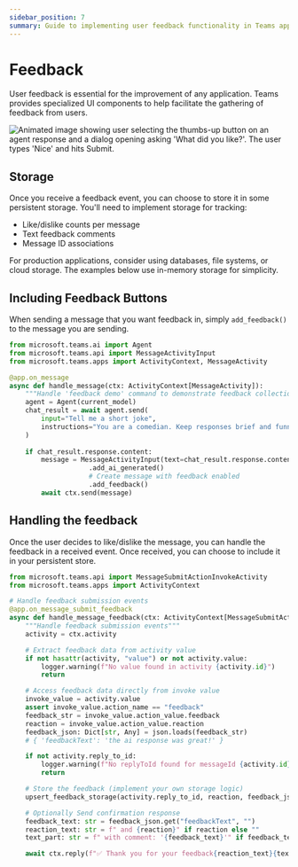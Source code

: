 ```yaml
---
sidebar_position: 7
summary: Guide to implementing user feedback functionality in Teams applications, covering feedback UI components, event handling, and storage mechanisms for gathering and managing user responses to improve application performance.
---
```


# Feedback

User feedback is essential for the improvement of any application. Teams provides specialized UI components to help facilitate the gathering of feedback from users.

![Animated image showing user selecting the thumbs-up button on an agent response and a dialog opening asking 'What did you like?'. The user types 'Nice' and hits Submit.](/screenshots/feedback.gif)

## Storage

Once you receive a feedback event, you can choose to store it in some persistent storage. You'll need to implement storage for tracking:
- Like/dislike counts per message
- Text feedback comments
- Message ID associations

For production applications, consider using databases, file systems, or cloud storage. The examples below use in-memory storage for simplicity.

## Including Feedback Buttons

When sending a message that you want feedback in, simply `add_feedback()` to the message you are sending.
```python
from microsoft.teams.ai import Agent
from microsoft.teams.api import MessageActivityInput
from microsoft.teams.apps import ActivityContext, MessageActivity

@app.on_message
async def handle_message(ctx: ActivityContext[MessageActivity]):
    """Handle 'feedback demo' command to demonstrate feedback collection"""
    agent = Agent(current_model)
    chat_result = await agent.send(
        input="Tell me a short joke", 
        instructions="You are a comedian. Keep responses brief and funny."
    )
    
    if chat_result.response.content:
        message = MessageActivityInput(text=chat_result.response.content)
                    .add_ai_generated()
                    # Create message with feedback enabled 
                    .add_feedback()
        await ctx.send(message)
```

## Handling the feedback

Once the user decides to like/dislike the message, you can handle the feedback in a received event. Once received, you can choose to include it in your persistent store.
```python
from microsoft.teams.api import MessageSubmitActionInvokeActivity
from microsoft.teams.apps import ActivityContext

# Handle feedback submission events 
@app.on_message_submit_feedback
async def handle_message_feedback(ctx: ActivityContext[MessageSubmitActionInvokeActivity]):
    """Handle feedback submission events"""
    activity = ctx.activity

    # Extract feedback data from activity value
    if not hasattr(activity, "value") or not activity.value:
        logger.warning(f"No value found in activity {activity.id}")
        return

    # Access feedback data directly from invoke value
    invoke_value = activity.value
    assert invoke_value.action_name == "feedback"
    feedback_str = invoke_value.action_value.feedback
    reaction = invoke_value.action_value.reaction
    feedback_json: Dict[str, Any] = json.loads(feedback_str)
    # { 'feedbackText': 'the ai response was great!' }

    if not activity.reply_to_id:
        logger.warning(f"No replyToId found for messageId {activity.id}")
        return

    # Store the feedback (implement your own storage logic)
    upsert_feedback_storage(activity.reply_to_id, reaction, feedback_json.get('feedbackText', ''))

    # Optionally Send confirmation response
    feedback_text: str = feedback_json.get("feedbackText", "")
    reaction_text: str = f" and {reaction}" if reaction else ""
    text_part: str = f" with comment: '{feedback_text}'" if feedback_text else ""

    await ctx.reply(f"✅ Thank you for your feedback{reaction_text}{text_part}!")
```


